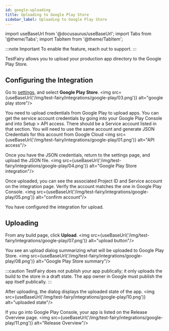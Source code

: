```yaml
---
id: google-uploading
title: Uploading to Google Play Store
sidebar_label: Uploading to Google Play Store
---
```


import useBaseUrl from '@docusaurus/useBaseUrl';
import Tabs from '@theme/Tabs';
import TabItem from '@theme/TabItem';

:::note Important
To enable the feature, reach out to support.
:::

TestFairy allows you to upload your production app directory to the Google Play Store.

## Configuring the Integration

Go to [settings](https://app.testfairy.com/settings/integrations), and select **Google Play Store**.
<img src={useBaseUrl('/img/test-fairy/integrations/google-play/03.png')} alt="google play store"/>

You need to upload credentials from Google Play to upload apps. You can get the service account credentials by going into your Google Play Console and into Setup > API access. There should be a Service account listed in that section. You will need to use the same account and generate JSON Credentials for this account from Google Cloud
<img src={useBaseUrl('/img/test-fairy/integrations/google-play/01.png')} alt="API access"/>

Once you have the JSON credentials, return to the settings page, and upload the JSON file. 
<img src={useBaseUrl('/img/test-fairy/integrations/google-play/04.png')} alt="Google Play Store integration"/>

Once uploaded, you can see the associated Project ID and Service account on the integration page. Verify the account matches the one in Google Play Console.
<img src={useBaseUrl('/img/test-fairy/integrations/google-play/05.png')} alt="confirm account"/>

You have configured the integration for upload.

## Uploading

From any build page, click **Upload**.
<img src={useBaseUrl('/img/test-fairy/integrations/google-play/07.png')} alt="upload button"/>

You see an upload dialog summarizing what will be uploaded to Google Play Store.
<img src={useBaseUrl('/img/test-fairy/integrations/google-play/08.png')} alt="Google Play Store summary"/>

:::caution
TestFairy does not publish your app publically; it only uploads the build to the store in a draft state. The app owner in Google must publish the app itself publically.
:::

After uploading, the dialog displays the uploaded state of the app.
<img src={useBaseUrl('/img/test-fairy/integrations/google-play/10.png')} alt="uploaded state"/>

If you go into Google Play Console, your app is listed on the Release Overview page.
<img src={useBaseUrl('/img/test-fairy/integrations/google-play/11.png')} alt="Release Overview"/>
